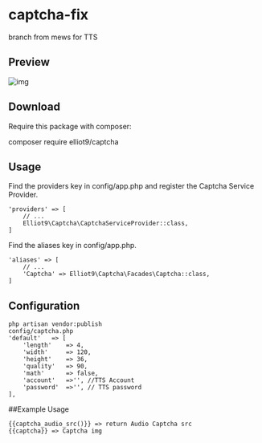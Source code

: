 # captcha-fix
branch from mews for TTS 


Preview
-------
![img](https://imgur.com/PZe5UGm)

Download
-------
Require this package with composer:

composer require elliot9/captcha


Usage
-------
Find the providers key in config/app.php and register the Captcha Service Provider.

    'providers' => [
        // ...
        Elliot9\Captcha\CaptchaServiceProvider::class,
    ]
    
Find the aliases key in config/app.php.
 
    'aliases' => [
        // ...
        'Captcha' => Elliot9\Captcha\Facades\Captcha::class,
    ]
    
    
## Configuration
    php artisan vendor:publish
    config/captcha.php
    'default'   => [
        'length'    => 4,
        'width'     => 120,
        'height'    => 36,
        'quality'   => 90,
        'math'      => false,
        'account'   =>'', //TTS Account
        'password'  =>'', // TTS password
    ],
    
    
##Example Usage
    
    {{captcha_audio_src()}} => return Audio Captcha src
    {{captcha}} => Captcha img

